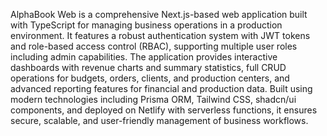 AlphaBook Web is a comprehensive Next.js-based web application built with TypeScript for managing business operations in a production environment. It features a robust authentication system with JWT tokens and role-based access control (RBAC), supporting multiple user roles including admin capabilities. The application provides interactive dashboards with revenue charts and summary statistics, full CRUD operations for budgets, orders, clients, and production centers, and advanced reporting features for financial and production data. Built using modern technologies including Prisma ORM, Tailwind CSS, shadcn/ui components, and deployed on Netlify with serverless functions, it ensures secure, scalable, and user-friendly management of business workflows.